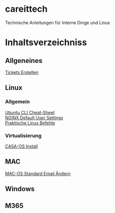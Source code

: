 # careittech
Technische Anleitungen für Interne Dinge und Linux

# Inhaltsverzeichniss
## Allgeneines
[Tickets Erstellen](https://github.com/MartinCareJestl/careittech/blob/main/SupportTicketErstellen.md)
## Linux
### Allgemein
[Ubuntu CLI Cheat-Sheet](https://github.com/MartinCareJestl/careittech/blob/main/Ubuntu-CLI-cheat-sheet.md)\
[NGINX Default User Settings](https://github.com/MartinCareJestl/careittech/blob/main/Nginx-Wisssen.md)\
[Praktische Linux Befehle](https://github.com/MartinCareJestl/careittech/blob/main/Praktische-Linux-Befehle.md)
### Virtualisierung
[CASA-OS Install](https://github.com/MartinCareJestl/careittech/blob/main/CasaOSInstall.md)
## MAC
[MAC-OS Standard Email Ändern](https://github.com/MartinCareJestl/careittech/blob/main/Apple-Standard-Mail-to-Outlook.md)
## Windows
## M365
